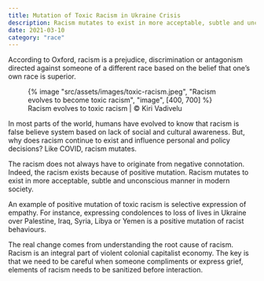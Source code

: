 ```yaml
---
title: Mutation of Toxic Racism in Ukraine Crisis
description: Racism mutates to exist in more acceptable, subtle and unconscious manner in modern society
date: 2021-03-10
category: "race"
---
```


According to Oxford, racism is a prejudice, discrimination or antagonism directed against someone of a different race based on the belief that one’s own race is superior.

<!-- excerpt -->

<figure>
{% image "src/assets/images/toxic-racism.jpeg", "Racism evolves to become toxic racism", "image", [400, 700] %}
<figcaption>Racism evolves to toxic racism | © Kiri Vadivelu</figcaption>
</figure>

In most parts of the world, humans have evolved to know that racism is false believe system based on lack of social and cultural awareness. But, why does racism continue to exist and influence personal and policy decisions? Like COVID, racism mutates.

The racism does not always have to originate from negative connotation. Indeed, the racism exists because of positive mutation. Racism mutates to exist in more acceptable, subtle and unconscious manner in modern society.

An example of positive mutation of toxic racism is selective expression of empathy. For instance, expressing condolences to loss of lives in Ukraine over Palestine, Iraq, Syria, Libya or Yemen is a positive mutation of racist behaviours.

The real change comes from understanding the root cause of racism. Racism is an integral part of violent colonial capitalist economy. The key is that we need to be careful when someone compliments or express grief, elements of racism needs to be sanitized before interaction.

